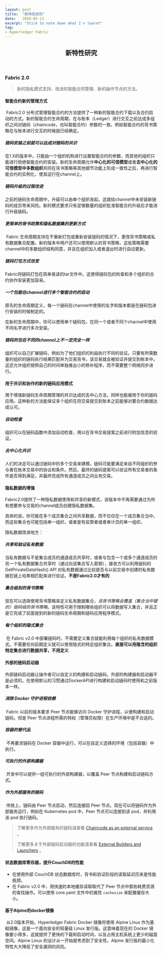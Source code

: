 ```yaml
---
layout: post
title:  "新特性研究"
date:   2020-05-12
excerpt: "Stick to note down what I'v learnt"
tag:
- Hyperledger Fabric
---
```


<center><H2><b>新特性研究</b></H2></center><br>

### Fabric 2.0 

> 新的隐私模式支持、改进的智能合同管理、新的操作节点的方法。



#### 智能合约新的管理方式

​	Fabric2.0 分布式管理智能合约的方法提供了一种新的智能合约下载以及合约启动的方式。新的智能合约生命周期，在与账本（Ledger）进行交互之前达成多组织之间对链码（chaincode，也叫智能合约）参数的一致。例如智能合约的背书策略在与账本进行交互的时候就已经确定。

##### 链码安装之前就可以达成对链码的共识

​	在1.X的版本中，只能由一个组织机构进行设置智能合约的参数，而其他的组织只能进行拒绝智能合约的安装。新的生命周期允许**中心化的可信模型**或者**去中心化的可信模型中多数组织**共同在背书策略等其他细节功能上形成一致性之后，再进行智能合约的实例化，使其运行在channel上。

##### 链码升级的过程改进

​	之前的链码生命周期中，升级可以由单个组织发起，这就给channel中未安装新链码的成员带来风险。新的模式要求只有足够数量的组织批准智能合约升级后才能进行升级链码。

##### 更简单的背书政策和隐私数据集的更新方式

​	Fabric 生命周期支持在不重新打包或重新安装链码的情况下，更改背书策略或私有数据集合配置。新的版本中用户还可以使用默认的背书策略，这些策略需要channel中的多数组织结构同意，并且在组织加入或者退出时进行自动更新。

##### 链码打包方式改变

​	Fabric将链码打包在简单易读的tar文件中。这使得链码包的检查和多个组织的合约协作安装更加容易。

##### 一个包能在channel进行多个智能合约的启动

​	原先的生命周期定义，每一个链码在channel中使用的名字和版本都是在链码包进行安装的时候制定的。

​	在新的生命周期中，你可以使用单个链码包，在同一个或者不同个channel中使用不同名字进行多次安装。

##### 链码的包在不同的channel上不一定完全一样

​	组织可以自己扩展链码，例如为了他们组织的利益执行不同的验证。只要有所需数量的组织的链码执行结果匹配并为交易背书，该交易就会被验证并提交到帐本中。这还允许组织按照自己的时间单独推出小的修补程序，而不需要整个网络同步进行。


#### 用于共识和协作的新的链码应用模式

​	用于增强新链码生命周期管理的共识达成的去中心方法，同样也能被用于你的链码应用。这种新的方法能保证多个组织在将交易提交到账本之前能够对要合约数据达成认可。

##### 自动检查

​	组织可以在链码函数中添加自动检查，用以在背书交易提案之前进行附加信息的验证。

##### 去中心化共识

​	人们的决定可以通过链码中的多个交易来建模。链码可能要满足来自不同组织的参与者在账本交易中的协议和条件。然后，最终的链码提案可以验证所有交易者的条件是否得到满足，并最终完成所有通道成员之间业务交易。



#### 隐私数据的增强

​	Fabric2.0提供了一种隐私数据使用和共享的新模式，该版本中不再需要通过为所有想要参与交易的channel成员创建隐私数据集。

​	具体的说，你可能在多个成员集合之间共享数据，而不仅仅在一个成员集合当中。而这些集合也可能包括单一组织，或者是有监管者或者审计员的单一组织。

隐私数据改进地方：

##### 共享和验证私有数据

​	当私有数据与不是集合成员的通道成员共享时，或者与包含一个或多个通道成员的另一个私有数据集合共享时（通过向该集合写入密钥），接收方可以利用链码的 GetPrivateDataHash() API 对私有数据通过比较是否与以前交易中创建的私有数据在链上哈希相匹配来进行验证。**不是Fabric2.0才有的**

##### 集合级别的背书策略

​	现在可以选择使用背书策略来定义私有数据集合，*该背书策略会覆盖（集合当中键的）链码级的背书策略*。该特性可用于限制哪些组织可以将数据写入集合，并且正是它完成了前面提到的新的链码生命周期和链码应用程序模式。

##### 每个组织的隐式集合

​	在 Fabric v2.0 中部署链码时，不需要定义集合就能利用每个组织的私有数据模式。不需要任何前期定义就可以使用隐式的特定组织集合。**直接可以用隐含的组织特定集合进行数据共享，不用定义**



#### 外部的链码启动器

​	外部链码启动器让操作者可以自定义的构建和启动链码。外部的构建器和启动器不是必须的，在使用默认的习惯通过DockerAPI进行构建和启动链码时使用和之前版本一样。

##### 消除 Docker 守护进程依赖

​	Fabric 以前的版本要求 Peer 节点能够访问 Docker 守护进程，以便构建和启动链码。但是 Peer 节点进程所需的特权（管理员权限）在生产环境中是不合适的。

##### 容器的替代品

​	不再要求链码在 Docker 容器中运行，可以在自定义选择的环境（包括容器）中执行。

##### 可执行的外部构建器

​	开发中可以提供一组可执行的外部构建器，以覆盖 Peer 节点构建和启动链码方式。

##### 作为外部服务的链码

​	传统上，链码由 Peer 节点启动，然后连接回 Peer 节点。现在可以将链码作为外部服务运行，例如在 Kubernetes pod 中，Peer 节点可以连接到该 pod，并利用该 pod 执行链码。

> 了解更多作为外部服务的链码请查看 [Chaincode as an external service](https://hyperledger-fabric.readthedocs.io/zh_CN/latest/cc_service.html) 。
>
> 了解更多关于外部链码启动器的功能请查看 [External Builders and Launchers](https://hyperledger-fabric.readthedocs.io/zh_CN/latest/cc_launcher.html) 。


#### 状态数据库寄存器，提升CouchDB的性能

+ 在使用外部 CouchDB 状态数据库时，背书和验证阶段的读取延迟历来是性能瓶颈。
+ 在 Fabric v2.0 中，用快速的本地缓存读取取代了 Peer 节点中那些耗费资源的查找操作。可以使用 core.yaml 文件中的属性 `cachesize` 来配置缓存大小。



#### 基于Alpine的docker镜像

​	从2.0版本开始，Hyperledger Fabric Docker 镜像将使用 Alpine Linux 作为基础镜像，这是一个面向安全的轻量级 Linux 发行版。这意味着现在的 Docker 镜像要小得多，这就提供了更快的下载和启动时间，以及占用主机系统上更少的磁盘空间。Alpine Linux 的设计从一开始就考虑到了安全性，Alpine 发行版的最小化特性大大降低了安全漏洞的风险。



